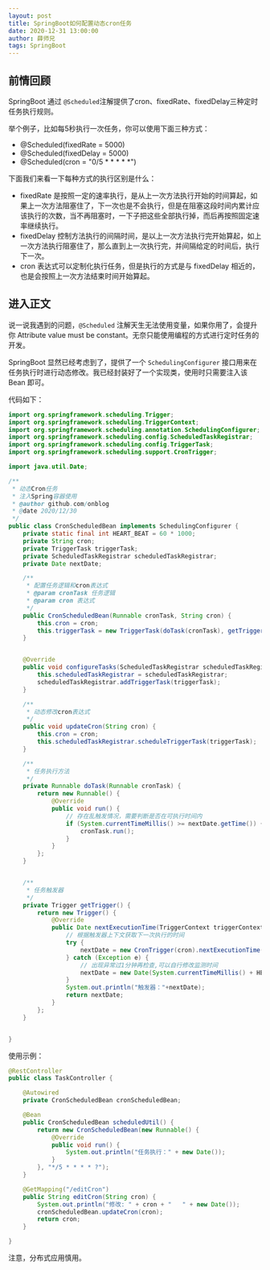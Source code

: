 ```yaml
---
layout: post
title: SpringBoot如何配置动态cron任务
date: 2020-12-31 13:00:00
author: 薛师兄
tags: SpringBoot
---
```


## 前情回顾

SpringBoot 通过 `@Scheduled`注解提供了cron、fixedRate、fixedDelay三种定时任务执行规则。

举个例子，比如每5秒执行一次任务，你可以使用下面三种方式：

- @Scheduled(fixedRate = 5000) 
- @Scheduled(fixedDelay = 5000)
- @Scheduled(cron = "0/5 * * * * *") 

下面我们来看一下每种方式的执行区别是什么：

- fixedRate 是按照一定的速率执行，是从上一次方法执行开始的时间算起，如果上一次方法阻塞住了，下一次也是不会执行，但是在阻塞这段时间内累计应该执行的次数，当不再阻塞时，一下子把这些全部执行掉，而后再按照固定速率继续执行。
- fixedDelay 控制方法执行的间隔时间，是以上一次方法执行完开始算起，如上一次方法执行阻塞住了，那么直到上一次执行完，并间隔给定的时间后，执行下一次。
- cron 表达式可以定制化执行任务，但是执行的方式是与 fixedDelay 相近的，也是会按照上一次方法结束时间开始算起。

## 进入正文

说一说我遇到的问题，`@Scheduled` 注解天生无法使用变量，如果你用了，会提升你 Attribute value must be constant。无奈只能使用编程的方式进行定时任务的开发。

SpringBoot 显然已经考虑到了，提供了一个 `SchedulingConfigurer` 接口用来在任务执行时进行动态修改。我已经封装好了一个实现类，使用时只需要注入该 Bean 即可。

代码如下：

```java
import org.springframework.scheduling.Trigger;
import org.springframework.scheduling.TriggerContext;
import org.springframework.scheduling.annotation.SchedulingConfigurer;
import org.springframework.scheduling.config.ScheduledTaskRegistrar;
import org.springframework.scheduling.config.TriggerTask;
import org.springframework.scheduling.support.CronTrigger;

import java.util.Date;

/**
 * 动态Cron任务
 * 注入Spring容器使用
 * @author github.com/onblog
 * @date 2020/12/30
 */
public class CronScheduledBean implements SchedulingConfigurer {
    private static final int HEART_BEAT = 60 * 1000;
    private String cron;
    private TriggerTask triggerTask;
    private ScheduledTaskRegistrar scheduledTaskRegistrar;
    private Date nextDate;

    /**
     * 配置任务逻辑和cron表达式
     * @param cronTask 任务逻辑
     * @param cron 表达式
     */
    public CronScheduledBean(Runnable cronTask, String cron) {
        this.cron = cron;
        this.triggerTask = new TriggerTask(doTask(cronTask), getTrigger());
    }


    @Override
    public void configureTasks(ScheduledTaskRegistrar scheduledTaskRegistrar) {
        this.scheduledTaskRegistrar = scheduledTaskRegistrar;
        scheduledTaskRegistrar.addTriggerTask(triggerTask);
    }

    /**
     * 动态修改cron表达式
     */
    public void updateCron(String cron) {
        this.cron = cron;
        this.scheduledTaskRegistrar.scheduleTriggerTask(triggerTask);
    }

    /**
     * 任务执行方法
     */
    private Runnable doTask(Runnable cronTask) {
        return new Runnable() {
            @Override
            public void run() {
                // 存在乱触发情况，需要判断是否在可执行时间内
                if (System.currentTimeMillis() >= nextDate.getTime()) {
                    cronTask.run();
                }
            }
        };
    }


    /**
     * 任务触发器
     */
    private Trigger getTrigger() {
        return new Trigger() {
            @Override
            public Date nextExecutionTime(TriggerContext triggerContext) {
                // 根据触发器上下文获取下一次执行的时间
                try {
                    nextDate = new CronTrigger(cron).nextExecutionTime(triggerContext);
                } catch (Exception e) {
                    // 出现异常过1分钟再检查,可以自行修改监测时间
                    nextDate = new Date(System.currentTimeMillis() + HEART_BEAT);
                }
                System.out.println("触发器："+nextDate);
                return nextDate;
            }
        };
    }


}
```

使用示例：

```java
@RestController
public class TaskController {

    @Autowired
    private CronScheduledBean cronScheduledBean;

    @Bean
    public CronScheduledBean scheduledUtil() {
        return new CronScheduledBean(new Runnable() {
            @Override
            public void run() {
                System.out.println("任务执行：" + new Date());
            }
        }, "*/5 * * * * ?");
    }

    @GetMapping("/editCron")
    public String editCron(String cron) {
        System.out.println("修改: " + cron + "   " + new Date());
        cronScheduledBean.updateCron(cron);
        return cron;
    }

}
```

注意，分布式应用慎用。
